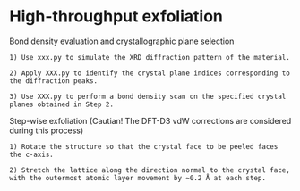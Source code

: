 # High-throughput exfoliation

Bond density evaluation and crystallographic plane selection
    
	1) Use xxx.py to simulate the XRD diffraction pattern of the material.

	2) Apply XXX.py to identify the crystal plane indices corresponding to the diffraction peaks.

	3) Use XXX.py to perform a bond density scan on the specified crystal planes obtained in Step 2.

Step-wise exfoliation (Cautian! The DFT-D3 vdW corrections are considered during this process)

	1) Rotate the structure so that the crystal face to be peeled faces the c-axis.
		
	2) Stretch the lattice along the direction normal to the crystal face, with the outermost atomic layer movement by ~0.2 Å at each step.

